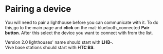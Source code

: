 # Pairing a device

You will need to pair a lighthouse before you can communicate with it.
To do this,go to the main page and **click** on the <icon>mat-bluetooth_connected</icon> **Pair button**.
After this select the device you want to connect with from the list.

Version 2.0 lighthouses' name should start with **LHB-**.  
Vive base stations should start with **HTC BS**.
